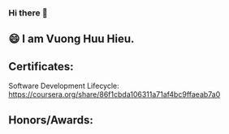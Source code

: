 ### Hi there 👋

<!--
**huuvghieu/huuvghieu** is a ✨ _special_ ✨ repository because its `README.md` (this file) appears on your GitHub profile.

Here are some ideas to get you started:

- 🔭 I’m currently working on ...
- 🌱 I’m currently learning ...
- 👯 I’m looking to collaborate on ...
- 🤔 I’m looking for help with ...
- 💬 Ask me about ...
- 📫 How to reach me: ...
- 😄 Pronouns: ...
- ⚡ Fun fact: ...
-->
## 😄 I am Vuong Huu Hieu.
## Certificates:
Software Development Lifecycle: </br>
https://coursera.org/share/86f1cbda106311a71af4bc9ffaeab7a0
## Honors/Awards:


